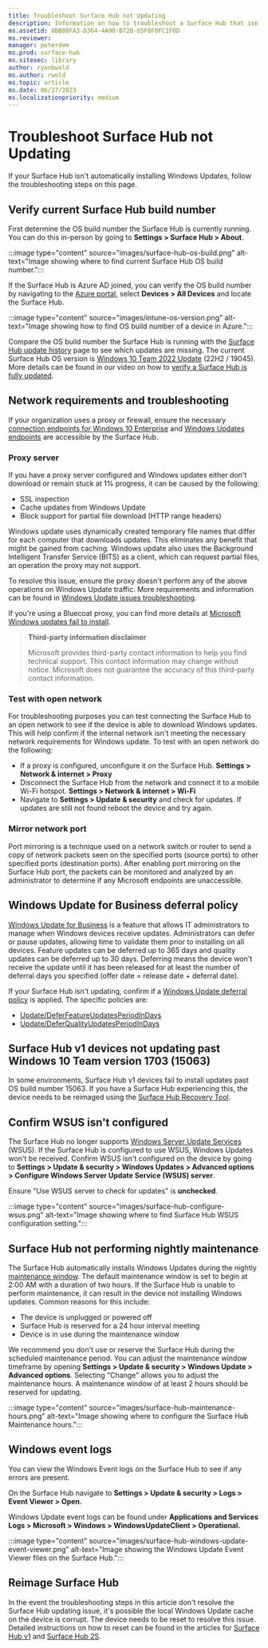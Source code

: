 ```yaml
---
title: Troubleshoot Surface Hub not Updating
description: Information on how to troubleshoot a Surface Hub that isn't automatically installing Windows Updates.
ms.assetid: 8BB80FA3-D364-4A90-B72B-65F0F0FC1F0D
ms.reviewer: 
manager: peterdem
ms.prod: surface-hub
ms.sitesec: library
author: ryanbwold
ms.author: rwold
ms.topic: article
ms.date: 06/27/2023
ms.localizationpriority: medium
---
```


# Troubleshoot Surface Hub not Updating ##

If your Surface Hub isn't automatically installing Windows Updates, follow the troubleshooting steps on this page.
 
## Verify current Surface Hub build number ##
First determine the OS build number the Surface Hub is currently running. You can do this in-person by going to **Settings > Surface Hub > About**.

:::image type="content" source="images/surface-hub-os-build.png" alt-text="Image showing where to find current Surface Hub OS build number.":::
 
If the Surface Hub is Azure AD joined, you can verify the OS build number by navigating to the [Azure portal](https://portal.azure.com/), select **Devices > All Devices** and locate the Surface Hub.
 
:::image type="content" source="images/intune-os-version.png" alt-text="Image showing how to find OS build number of a device in Azure.":::

Compare the OS build number the Surface Hub is running with the [Surface Hub update history](/surface-hub/surface-hub-update-history) page to see which updates are missing. The current Surface Hub OS version is [Windows 10 Team 2022 Update](/surface-hub/surface-hub-2022-update) (22H2 / 19045). More details can be found in our video on how to [verify a Surface Hub is fully updated](https://www.youtube.com/watch?v=rxL5cUS_3TA).

## Network requirements and troubleshooting ##
If your organization uses a proxy or firewall, ensure the necessary [connection endpoints for Windows 10 Enterprise](/windows/privacy/manage-windows-21h2-endpoints) and [Windows Updates endpoints](/troubleshoot/windows-client/deployment/windows-update-issues-troubleshooting#device-cant-access-update-files) are accessible by the Surface Hub.

### Proxy server ###
If you have a proxy server configured and Windows updates either don't download or remain stuck at 1% progress, it can be caused by the following:
- SSL inspection
- Cache updates from Windows Update
- Block support for partial file download (HTTP range headers)

Windows update uses dynamically created temporary file names that differ for each computer that downloads updates. This eliminates any benefit that might be gained from caching. Windows update also uses the Background Intelligent Transfer Service (BITS) as a client, which can request partial files, an operation the proxy may not support.

To resolve this issue, ensure the proxy doesn't perform any of the above operations on Windows Update traffic. More requirements and information can be found in [Windows Update issues troubleshooting](/troubleshoot/windows-client/deployment/windows-update-issues-troubleshooting).

If you're using a Bluecoat proxy, you can find more details at [Microsoft Windows updates fail to install](https://knowledge.broadcom.com/external/article/166719/microsoft-windows-updates-fail-to-instal.html).

> **Third-party information disclaimer**
>
> Microsoft provides third-party contact information to help you find technical support. This contact information may change without notice. Microsoft does not guarantee the accuracy of this third-party contact information.

### Test with open network ###
For troubleshooting purposes you can test connecting the Surface Hub to an open network to see if the device is able to download Windows updates. This will help confirm if the internal network isn't meeting the necessary network requirements for Windows update. To test with an open network do the following:

- If a proxy is configured, unconfigure it on the Surface Hub. **Settings > Network & internet > Proxy**
- Disconnect the Surface Hub from the network and connect it to a mobile Wi-Fi hotspot. **Settings > Network & internet > Wi-Fi**
- Navigate to **Settings > Update & security** and check for updates. If updates are still not found reboot the device and try again.

### Mirror network port ###
Port mirroring is a technique used on a network switch or router to send a copy of network packets seen on the specified ports (source ports) to other specified ports (destination ports). After enabling port mirroring on the Surface Hub port, the packets can be monitored and analyzed by an administrator to determine if any Microsoft endpoints are unaccessible. 

## Windows Update for Business deferral policy ##
[Windows Update for Business](/surface-hub/manage-windows-updates-for-surface-hub#windows-update-for-business) is a feature that allows IT administrators to manage when Windows devices receive updates. Administrators can defer or pause updates, allowing time to validate them prior to installing on all devices. Feature updates can be deferred up to 365 days and quality updates can be deferred up to 30 days. Deferring means the device won't receive the update until it has been released for at least the number of deferral days you specified (offer date = release date + deferral date).
 
If your Surface Hub isn't updating, confirm if a [Windows Update deferral policy](/surface-hub/manage-windows-updates-for-surface-hub#group-surface-hub-into-deployment-rings) is applied. The specific policies are:

- [Update/DeferFeatureUpdatesPeriodInDays](/windows/client-management/mdm/policy-csp-update#deferfeatureupdatesperiodindays)
- [Update/DeferQualityUpdatesPeriodInDays](/windows/client-management/mdm/policy-csp-update#deferqualityupdatesperiodindays)

## Surface Hub v1 devices not updating past Windows 10 Team version 1703 (15063) ##
In some environments, Surface Hub v1 devices fail to install updates past OS build number 15063. If you have a Surface Hub experiencing this, the device needs to be reimaged using the [Surface Hub Recovery Tool](/surface-hub/surface-hub-recovery-tool).

## Confirm WSUS isn't configured ##
The Surface Hub no longer supports [Windows Server Update Services](/windows-server/administration/windows-server-update-services/get-started/windows-server-update-services-wsus) (WSUS). If the Surface Hub is configured to use WSUS, Windows Updates won't be received. Confirm WSUS isn't configured on the device by going to **Settings > Update & security > Windows Updates > Advanced options > Configure Windows Server Update Service (WSUS) server**.
 
Ensure "Use WSUS server to check for updates" is **unchecked**.
 
:::image type="content" source="images/surface-hub-configure-wsus.png" alt-text="Image showing where to find Surface Hub WSUS configuration setting.":::

## Surface Hub not performing nightly maintenance ##
The Surface Hub automatically installs Windows Updates during the nightly [maintenance window](/surface-hub/manage-windows-updates-for-surface-hub#maintenance-window). The default maintenance window is set to begin at 2:00 AM with a duration of two hours. If the Surface Hub is unable to perform maintenance, it can result in the device not installing Windows updates. Common reasons for this include:

- The device is unplugged or powered off
- Surface Hub is reserved for a 24 hour interval meeting
- Device is in use during the maintenance window

We recommend you don't use or reserve the Surface Hub during the scheduled maintenance period. You can adjust the maintenance window timeframe by opening **Settings > Update & security > Windows Update > Advanced options**. Selecting "Change" allows you to adjust the maintenance hours. A maintenance window of at least 2 hours should be reserved for updating.

:::image type="content" source="images/surface-hub-maintenance-hours.png" alt-text="Image showing where to configure the Surface Hub Maintenance hours.":::

## Windows event logs ##
You can view the Windows Event logs on the Surface Hub to see if any errors are present.
 
On the Surface Hub navigate to **Settings > Update & security > Logs > Event Viewer > Open.** 

Windows Update event logs can be found under **Applications and Services Logs > Microsoft > Windows > WindowsUpdateClient > Operational.**
 
:::image type="content" source="images/surface-hub-windows-update-event-viewer.png" alt-text="Image showing the Windows Update Event Viewer files on the Surface Hub.":::

## Reimage Surface Hub ##
In the event the troubleshooting steps in this article don't resolve the Surface Hub updating issue, it's possible the local Windows Update cache on the device is corrupt. The device needs to be reset to resolve this issue. Detailed instructions on how to reset can be found in the articles for [Surface Hub v1](/surface-hub/device-reset-surface-hub) and [Surface Hub 2S](/surface-hub/surface-hub-2s-recover-reset).